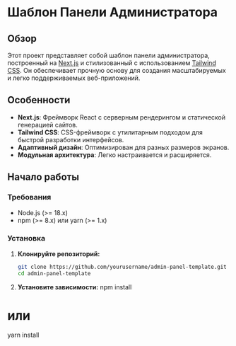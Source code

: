 # Шаблон Панели Администратора

## Обзор

Этот проект представляет собой шаблон панели администратора, построенный на [Next.js](https://nextjs.org/) и стилизованный с использованием [Tailwind CSS](https://tailwindcss.com/). Он обеспечивает прочную основу для создания масштабируемых и легко поддерживаемых веб-приложений.

## Особенности

- **Next.js**: Фреймворк React с серверным рендерингом и статической генерацией сайтов.
- **Tailwind CSS**: CSS-фреймворк с утилитарным подходом для быстрой разработки интерфейсов.
- **Адаптивный дизайн**: Оптимизирован для разных размеров экранов.
- **Модульная архитектура**: Легко настраивается и расширяется.

## Начало работы

### Требования

- Node.js (>= 18.x)
- npm (>= 8.x) или yarn (>= 1.x)

### Установка

1. **Клонируйте репозиторий:**

   ```bash
   git clone https://github.com/yourusername/admin-panel-template.git
   cd admin-panel-template

2. **Установите зависимости:**
npm install
# или
yarn install


